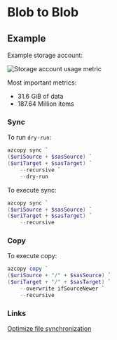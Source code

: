 # Blob to Blob

## Example

Example storage account:

![Storage account usage metric](https://user-images.githubusercontent.com/2357647/209114259-aa75166a-52c4-4f16-a5e1-758d69487d61.png)

Most important metrics:

- 31.6 GiB of data
- 187.64 Million items

### Sync

To run `dry-run`:

```powershell
azcopy sync `
($uriSource + $sasSource) `
($uriTarget + $sasTarget) `
    --recursive `
    --dry-run
```

To execute sync:

```powershell
azcopy sync `
($uriSource + $sasSource) `
($uriTarget + $sasTarget) `
    --recursive
```

### Copy

To execute copy:

```powershell
azcopy copy `
($uriSource + "/" + $sasSource) `
($uriTarget + "/" + $sasTarget) `
    --overwrite ifSourceNewer `
    --recursive
```

### Links

[Optimize file synchronization](https://learn.microsoft.com/en-us/azure/storage/common/storage-use-azcopy-optimize#optimize-file-synchronization)
